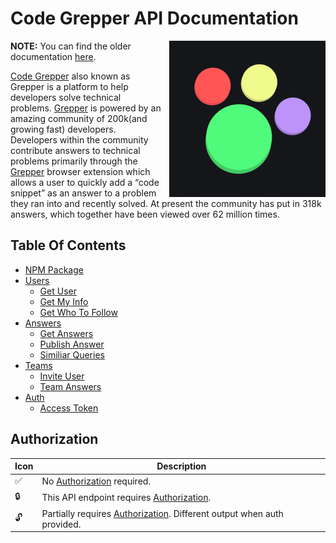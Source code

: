 # **Code Grepper API Documentation**

<img align="right" width="250" style="margin-left: 10px;" height="250" src="./assets/Grepper%20Logo.png">

**NOTE:** You can find the older documentation [here](./old.md).

[Code Grepper][cgurl] also known as Grepper is a platform to help developers solve technical problems. [Grepper][cgurl] is powered by an amazing community of 200k(and growing fast) developers. Developers within the community contribute answers to technical problems primarily through the [Grepper][cgurl] browser extension which allows a user to quickly add a “code snippet” as an answer to a problem they ran into and recently solved. At present the community has put in 318k answers, which together have been viewed over 62 million times.

[cgurl]: https://codegrepper.com

## **Table Of Contents**

- [NPM Package](https://www.npmjs.com/package/grepper)
- [Users](./docs/users/)
  - [Get User](./docs/users/GETUSER.MD)
  - [Get My Info](./docs/users/USERBYTOKEN.MD)
  - [Get Who To Follow](./docs/users/WHOTOFOLLOW.md)
- [Answers](./docs/answers)
  - [Get Answers](./docs/answers/GETANSWERS.MD)
  - [Publish Answer](./docs/answers/PUBLISHANSWER.MD)
  - [Similiar Queries](./docs/answers/SIMILIARQUERIES.MD)
- [Teams](./docs/teams)
  - [Invite User](./docs/teams/INVITEUSER.MD)
  - [Team Answers](./docs/teams/TEAMANSWERS.MD)
- [Auth](./docs/auth)
  - [Access Token](./docs/auth/TOKEN.MD)

## Authorization

| Icon | Description                                                                                    |
| ---- | ---------------------------------------------------------------------------------------------- |
| ✅   | No [Authorization](./docs/auth/TOKEN.MD) required.                                             |
| 🔒   | This API endpoint requires [Authorization](./docs/auth/TOKEN.MD).                              |
| 🔓   | Partially requires [Authorization](./docs/auth/TOKEN.MD). Different output when auth provided. |
